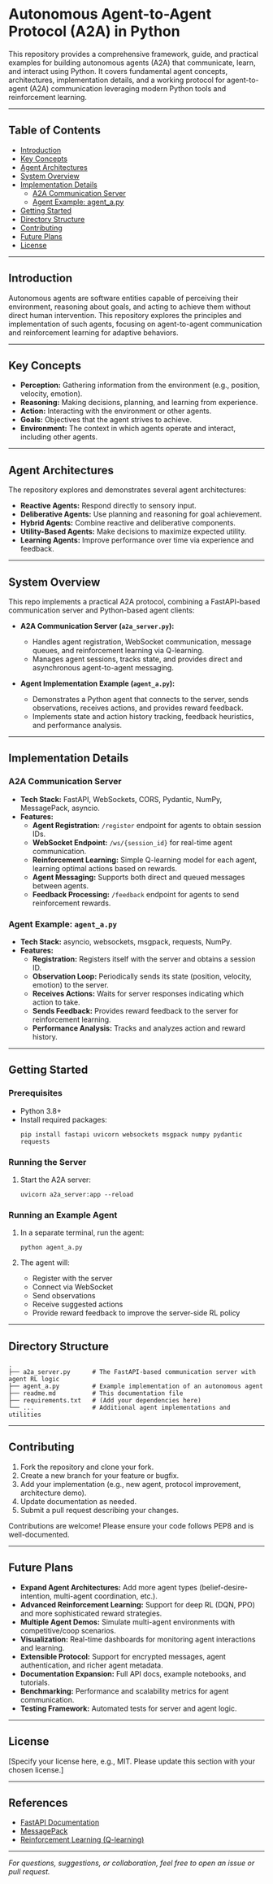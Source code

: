 # Autonomous Agent-to-Agent Protocol (A2A) in Python

This repository provides a comprehensive framework, guide, and practical examples for building autonomous agents (A2A) that communicate, learn, and interact using Python. It covers fundamental agent concepts, architectures, implementation details, and a working protocol for agent-to-agent (A2A) communication leveraging modern Python tools and reinforcement learning.

---

## Table of Contents

- [Introduction](#introduction)
- [Key Concepts](#key-concepts)
- [Agent Architectures](#agent-architectures)
- [System Overview](#system-overview)
- [Implementation Details](#implementation-details)
  - [A2A Communication Server](#a2a-communication-server)
  - [Agent Example: agent_a.py](#agent-example-agenta)
- [Getting Started](#getting-started)
- [Directory Structure](#directory-structure)
- [Contributing](#contributing)
- [Future Plans](#future-plans)
- [License](#license)

---

## Introduction

Autonomous agents are software entities capable of perceiving their environment, reasoning about goals, and acting to achieve them without direct human intervention. This repository explores the principles and implementation of such agents, focusing on agent-to-agent communication and reinforcement learning for adaptive behaviors.

---

## Key Concepts

- **Perception:** Gathering information from the environment (e.g., position, velocity, emotion).
- **Reasoning:** Making decisions, planning, and learning from experience.
- **Action:** Interacting with the environment or other agents.
- **Goals:** Objectives that the agent strives to achieve.
- **Environment:** The context in which agents operate and interact, including other agents.

---

## Agent Architectures

The repository explores and demonstrates several agent architectures:

- **Reactive Agents:** Respond directly to sensory input.
- **Deliberative Agents:** Use planning and reasoning for goal achievement.
- **Hybrid Agents:** Combine reactive and deliberative components.
- **Utility-Based Agents:** Make decisions to maximize expected utility.
- **Learning Agents:** Improve performance over time via experience and feedback.

---

## System Overview

This repo implements a practical A2A protocol, combining a FastAPI-based communication server and Python-based agent clients:

- **A2A Communication Server (`a2a_server.py`):**
  - Handles agent registration, WebSocket communication, message queues, and reinforcement learning via Q-learning.
  - Manages agent sessions, tracks state, and provides direct and asynchronous agent-to-agent messaging.

- **Agent Implementation Example (`agent_a.py`):**
  - Demonstrates a Python agent that connects to the server, sends observations, receives actions, and provides reward feedback.
  - Implements state and action history tracking, feedback heuristics, and performance analysis.

---

## Implementation Details

### A2A Communication Server

- **Tech Stack:** FastAPI, WebSockets, CORS, Pydantic, NumPy, MessagePack, asyncio.
- **Features:**
  - **Agent Registration:** `/register` endpoint for agents to obtain session IDs.
  - **WebSocket Endpoint:** `/ws/{session_id}` for real-time agent communication.
  - **Reinforcement Learning:** Simple Q-learning model for each agent, learning optimal actions based on rewards.
  - **Agent Messaging:** Supports both direct and queued messages between agents.
  - **Feedback Processing:** `/feedback` endpoint for agents to send reinforcement rewards.

### Agent Example: `agent_a.py`

- **Tech Stack:** asyncio, websockets, msgpack, requests, NumPy.
- **Features:**
  - **Registration:** Registers itself with the server and obtains a session ID.
  - **Observation Loop:** Periodically sends its state (position, velocity, emotion) to the server.
  - **Receives Actions:** Waits for server responses indicating which action to take.
  - **Sends Feedback:** Provides reward feedback to the server for reinforcement learning.
  - **Performance Analysis:** Tracks and analyzes action and reward history.

---

## Getting Started

### Prerequisites

- Python 3.8+
- Install required packages:
  ```
  pip install fastapi uvicorn websockets msgpack numpy pydantic requests
  ```

### Running the Server

1. Start the A2A server:
   ```
   uvicorn a2a_server:app --reload
   ```

### Running an Example Agent

1. In a separate terminal, run the agent:
   ```
   python agent_a.py
   ```

2. The agent will:
   - Register with the server
   - Connect via WebSocket
   - Send observations
   - Receive suggested actions
   - Provide reward feedback to improve the server-side RL policy

---

## Directory Structure

```
.
├── a2a_server.py      # The FastAPI-based communication server with agent RL logic
├── agent_a.py         # Example implementation of an autonomous agent
├── readme.md          # This documentation file
├── requirements.txt   # (Add your dependencies here)
└── ...                # Additional agent implementations and utilities
```

---

## Contributing

1. Fork the repository and clone your fork.
2. Create a new branch for your feature or bugfix.
3. Add your implementation (e.g., new agent, protocol improvement, architecture demo).
4. Update documentation as needed.
5. Submit a pull request describing your changes.

Contributions are welcome! Please ensure your code follows PEP8 and is well-documented.

---

## Future Plans

- **Expand Agent Architectures:** Add more agent types (belief-desire-intention, multi-agent coordination, etc.).
- **Advanced Reinforcement Learning:** Support for deep RL (DQN, PPO) and more sophisticated reward strategies.
- **Multiple Agent Demos:** Simulate multi-agent environments with competitive/coop scenarios.
- **Visualization:** Real-time dashboards for monitoring agent interactions and learning.
- **Extensible Protocol:** Support for encrypted messages, agent authentication, and richer agent metadata.
- **Documentation Expansion:** Full API docs, example notebooks, and tutorials.
- **Benchmarking:** Performance and scalability metrics for agent communication.
- **Testing Framework:** Automated tests for server and agent logic.

---

## License

[Specify your license here, e.g., MIT. Please update this section with your chosen license.]

---

## References

- [FastAPI Documentation](https://fastapi.tiangolo.com/)
- [MessagePack](https://msgpack.org/)
- [Reinforcement Learning (Q-learning)](https://en.wikipedia.org/wiki/Q-learning)

---

*For questions, suggestions, or collaboration, feel free to open an issue or pull request.*
